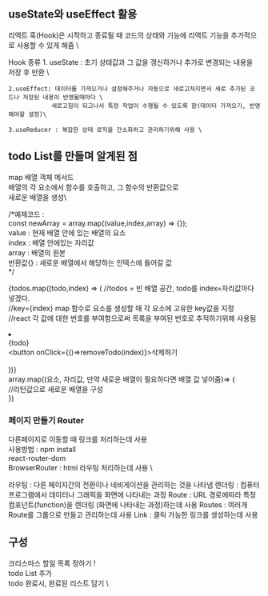 ## useState와 useEffect 활용

리액트 훅(Hook)은 시작하고 종료될 때 코드의 상태와 기능에 리액트 기능을 추가적으로 사용할 수 있게 해줌 \

Hook 종류 
    1. useState : 초기 상태값과 그 값을 갱신하거나 추가로 변경되는 내용을 저장 후 반환 \
    
    2.useEffect: 데이터를 가져오거나 설정해주거나 자동으로 새로고쳐지면서 새로 추가된 코드나 저장된 내용이 반영될때마다 \
                새로고침이 되고나서 특정 작업이 수행될 수 있도록 함(데이터 가져오기, 반영해야할 설정)\
   
    3.useReducer : 복잡한 상태 로직을 간소화하고 관리하기위해 사용 \
    
## todo List를 만들며 알게된 점
map 배열 객체 메서드\
배열의 각 요소에서 함수를 호출하고, 그 함수의 반환값으로 \
새로운 배열을 생성\

/*예제코드 :\
  const newArray = array.map((value,index,array) => {});\
  value : 현재 배열 안에 있는 배열의 요소\
  index : 배열 안에있는 자리값 \
  array : 배열의 원본\
  반환값{} : 새로운 배열에서 해당하는 인덱스에 들어갈 값\
  */

  {todos.map((todo,index) => ( //todos = 빈 배열 공간, todo를 index=자리값마다 넣겠다. \
    //key={index} map 함수로 요소를 생성할 때 각 요소에 고유한 key값을 지정\
    //react  각 값에 대한 번호를 부여함으로써 목록을 부여된 번호로 추적하기위해 사용됨 \
    <li key={index}> \
    {todo} \
    <button onClick={()=>removeTodo(index)}>삭제하기</button> \
    </li> \
  ))}\
  array.map((요소, 자리값, 만약 새로운 배열이 필요하다면 배열 값 넣어줌)=> { \
    //리턴값으로 새로운 배열을 구성 \
  })
  ### 페이지 만들기 Router
  다른페이지로 이동할 때 링크를 처리하는데 사용 \
사용방법 : npm install \
react-router-dom \
BrowserRouter : html 라우팅 처리하는데 사용 \

라우팅 : 다른 페이지간의 전환이나 네비게이션을 관리하는 것을 나타냄 
렌더링 : 컴퓨터 프로그램에서 데이터나 그래픽을 화면에 나타내는 과정
Route : URL 경로에따라 특정 컴포넌트(function)을 렌더링 (화면에 나타내는 과정)하는데 사용
Routes : 여러개 Route를 그룹으로 만들고 관리하는데 사용 
Link : 클릭 가능한 링크를 생성하는데 사용 
  
  ## 구성 
  크리스마스 할일 목록 정하기 ! \
  todo List 추가 \
  todo 완료시, 완료된 리스트 담기 \ 
